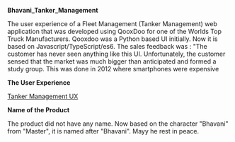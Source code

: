 **Bhavani_Tanker_Management**


The user experience of a Fleet Management (Tanker Management) web application that was developed using QooxDoo for one of the Worlds Top Truck Manufacturers. Qooxdoo was a Python based UI initially. Now it is based on Javascript/TypeScript/es6. The sales feedback was : "The customer has never seen anything like this UI. Unfortunately, the customer sensed that the market was much bigger than anticipated and formed a study group. This was done in 2012 where smartphones were expensive


**The User Experience**

[Tanker Management UX](
https://docs.google.com/spreadsheets/d/e/2PACX-1vRrpjvEZ_q4r6CtfOC9A1sVcuXiom3DuZzUoqNCL1SoLc8m4ieTcY3T3KsaguTmWMepCMIA3HHN8TtC/pubhtml) 

**Name of the Product**

The product did not have any name. Now based on the character "Bhavani" from "Master", it is named after "Bhavani". Mayy he rest in peace.

